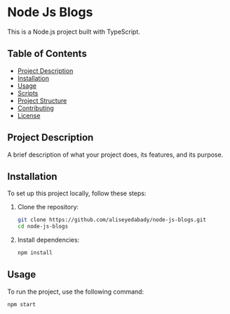 # Node Js Blogs

This is a Node.js project built with TypeScript.

## Table of Contents

- [Project Description](#project-description)
- [Installation](#installation)
- [Usage](#usage)
- [Scripts](#scripts)
- [Project Structure](#project-structure)
- [Contributing](#contributing)
- [License](#license)

## Project Description

A brief description of what your project does, its features, and its purpose.

## Installation

To set up this project locally, follow these steps:

1. Clone the repository:

   ```sh
   git clone https://github.com/aliseyedabady/node-js-blogs.git
   cd node-js-blogs
   ```

2. Install dependencies:
   ```sh
   npm install
   ```

## Usage

To run the project, use the following command:

```sh
npm start
```

